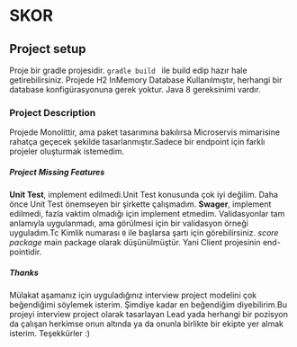 # SKOR

## Project setup

Proje bir gradle projesidir. ```gradle build ``` ile build edip hazır hale getirebilirsiniz.
Projede H2 InMemory Database Kullanılmıştır, herhangi bir database konfigürasyonuna gerek yoktur.
Java 8 gereksinimi vardır.

### Project Description
Projede Monolittir, ama paket tasarımına bakılırsa Microservis mimarisine rahatça geçecek 
şekilde tasarlanmıştır.Sadece bir endpoint için farklı projeler oluşturmak istemedim.

##### Project Missing Features
**Unit Test**,
implement edilmedi.Unit Test konusunda çok iyi değilim. Daha önce Unit Test önemseyen 
bir şirkette çalışmadım.
**Swager**, implement edilmedi, fazla vaktim olmadığı için implement etmedim.
Validasyonlar tam anlamıyla uygulanmadı, ama görülmesi için bir validasyon örneği uyguladım.Tc Kimlik numarası
`0` ile başlarsa şartı için görebilirsiniz. *score package* main package olarak düşünülmüştür. Yani Client projesinin 
end-pointidir.

##### Thanks
Mülakat aşamanız için uyguladığınız interview project modelini çok beğendiğimi söylemek isterim.
Şimdiye kadar en beğendiğim diyebilirim.Bu projeyi interview project olarak tasarlayan Lead yada herhangi bir 
pozisyon da çalışan herkimse onun altında ya da onunla birlikte bir ekipte yer almak isterim. Teşekkürler :)
 


